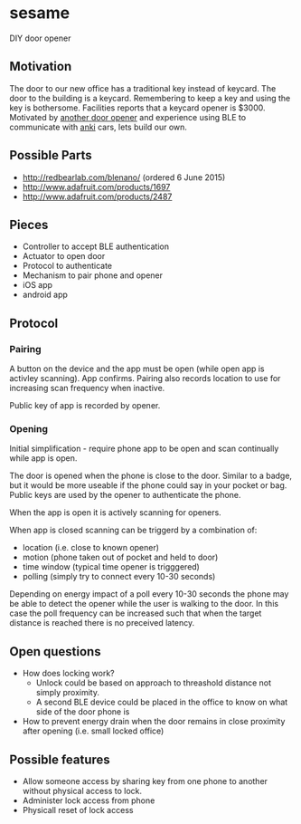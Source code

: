 # sesame
DIY door opener

## Motivation
The door to our new office has a traditional key instead of keycard. The door to the building is a keycard. Remembering 
to keep a key and using the key is bothersome. Facilities reports that a keycard opener is $3000. Motivated by 
[another door opener](http://www.instructables.com/id/Secret-Knock-Detecting-Door-Lock/) and experience using BLE to communicate with [anki](https://github.com/anki/drive-sdk) cars, lets build our own.

## Possible Parts
- http://redbearlab.com/blenano/ (ordered 6 June 2015)
- http://www.adafruit.com/products/1697
- http://www.adafruit.com/products/2487

## Pieces
- Controller to accept BLE authentication
- Actuator to open door
- Protocol to authenticate
- Mechanism to pair phone and opener
- iOS app
- android app

## Protocol
### Pairing
A button on the device and the app must be open (while open app is activley scanning). App confirms. Pairing also records location to use for increasing scan frequency when inactive.

Public key of app is recorded by opener.

### Opening
Initial simplification - require phone app to be open and scan continually while app is open.

The door is opened when the phone is close to the door. Similar to a badge, but it would be more useable if the phone could say in your pocket or bag. Public keys are used by the opener to authenticate the phone.

When the app is open it is actively scanning for openers.

When app is closed scanning can be triggerd by a combination of:
- location (i.e. close to known opener)
- motion (phone taken out of pocket and held to door)
- time window (typical time opener is trigggered)
- polling (simply try to connect every 10-30 seconds)

Depending on energy impact of a poll every 10-30 seconds the phone may be able to detect the opener while the user is
walking to the door. In this case the poll frequency can be increased such that when the target distance is reached there
is no preceived latency.

## Open questions
- How does locking work?
  - Unlock could be based on approach to threashold distance not simply proximity.
  - A second BLE device could be placed in the office to know on what side of the door phone is
- How to prevent energy drain when the door remains in close proximity after opening (i.e. small locked office)

## Possible features
- Allow someone access by sharing key from one phone to another without physical access to lock.
- Administer lock access from phone
- Physicall reset of lock access
